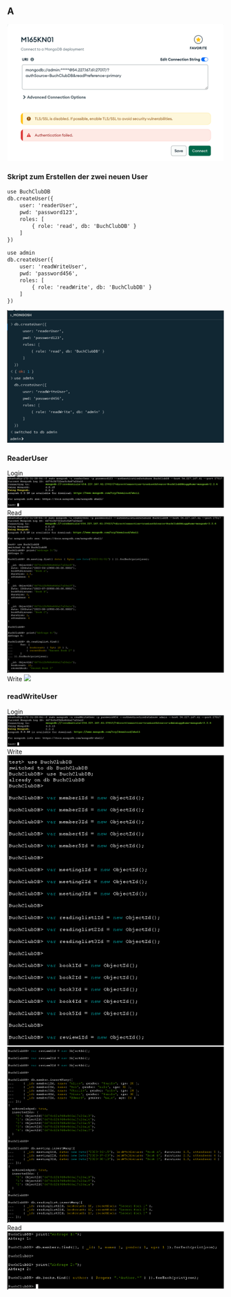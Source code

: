 ## A
![](/KN05/NotAuthenticated.PNG)
### Skript zum Erstellen der zwei neuen User
```
use BuchClubDB
db.createUser({
    user: 'readerUser',
    pwd: 'password123',
    roles: [
        { role: 'read', db: 'BuchClubDB' }
    ]
})
```
```
use admin
db.createUser({
    user: 'readWriteUser',
    pwd: 'password456',
    roles: [
        { role: 'readWrite', db: 'BuchClubDB' }
    ]
})
```
![](/KN05/KN05ACreateUsers.PNG)
### ReaderUser
Login
![](/KN05/LoginReaderUser.PNG)
Read
![](/KN05/ReaderUserRead.PNG)
Write
![](/KN05/ReaderUserWriteUnauthPNG)

### readWriteUser
Login
![](/KN05/LoginReadWrite.PNG)
Write
![](/KN05/ReadWriteInsert1.PNG)
![](/KN05/ReadWriteInsert2.PNG)
Read
![](/KN05/ReadWriteRead.PNG)
